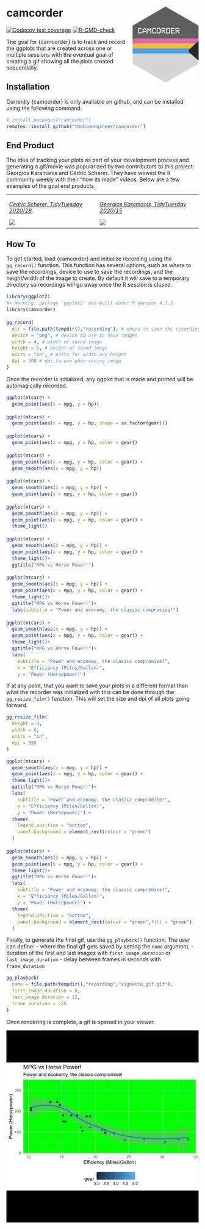
<!-- README.md is generated from README.Rmd. Please edit that file -->

# camcorder <img src='man/figures/logo.png' align="right" height="200" />

<!-- badges: start -->

[![Codecov test
coverage](https://codecov.io/gh/thebioengineer/camcorder/branch/main/graph/badge.svg)](https://app.codecov.io/gh/thebioengineer/camcorder?branch=main)
[![R-CMD-check](https://github.com/thebioengineer/camcorder/actions/workflows/R-CMD-check.yaml/badge.svg)](https://github.com/thebioengineer/camcorder/actions/workflows/R-CMD-check.yaml)
<!-- badges: end -->

The goal for {camcorder} is to track and record the ggplots that are
created across one or multiple sessions with the eventual goal of
creating a gif showing all the plots created sequentially.

## Installation

Currently {camcorder} is only available on github, and can be installed
using the following command.

``` r
# install.packages("camcorder")
remotes::install_github("thebioengineer/camcorder")
```

## End Product

The idea of tracking your plots as part of your development process and
generating a gif/movie was popularized by two contributors to this
project: Georgios Karamanis and Cédric Scherer. They have wowed the R
community weekly with their “how its made” videos. Below are a few
examples of the goal end products.

<table>
<tr>
<td>
<p>
<i><a href = 'https://twitter.com/cedscherer/status/1281653392859820032'>Cédric
Scherer, TidyTuesday 2020/28</a></i>
</p>
<img src = "man/figures/cscherer_coffee_ratings.gif" height = "350">
</td>
<td>
<p>
<i><a href = 'https://mobile.twitter.com/geokaramanis/status/1248147973206413312'>Georgios
Karamanis, TidyTuesday 2020/15</a></i>
</p>
<img src = "man/figures/gkaramanis_tour_de_france.gif" height = "350">
</td>
</tr>
</table>

## How To

To get started, load {camcorder} and initialize recording using the
`gg_record()` function. This function has several options, such as where
to save the recordings, device to use to save the recordings, and the
height/width of the image to create. By default it will save to a
temporary directory so recordings will go away once the R session is
closed.

``` r
library(ggplot2)
#> Warning: package 'ggplot2' was built under R version 4.1.3
library(camcorder)

gg_record(
  dir = file.path(tempdir(),"recording"), # where to save the recording
  device = "png", # device to use to save images
  width = 4, # width of saved image
  height = 6, # height of saved image
  units = "in", # units for width and height
  dpi = 300 # dpi to use when saving image
)
```

Once the recorder is initialized, any ggplot that is made and printed
will be automagically recorded.

``` r
ggplot(mtcars) +
  geom_point(aes(x = mpg, y = hp))

ggplot(mtcars) + 
  geom_point(aes(x = mpg, y = hp, shape = as.factor(gear)))

ggplot(mtcars) + 
  geom_point(aes(x = mpg, y = hp, color = gear))

ggplot(mtcars) +
  geom_point(aes(x = mpg, y = hp, color = gear)) +
  geom_smooth(aes(x = mpg, y = hp))

ggplot(mtcars) +
  geom_smooth(aes(x = mpg, y = hp)) +
  geom_point(aes(x = mpg, y = hp, color = gear))

ggplot(mtcars) + 
  geom_smooth(aes(x = mpg, y = hp)) +
  geom_point(aes(x = mpg, y = hp, color = gear)) +
  theme_light()

ggplot(mtcars) + 
  geom_smooth(aes(x = mpg, y = hp)) +
  geom_point(aes(x = mpg, y = hp, color = gear)) +
  theme_light()+
  ggtitle("MPG vs Horse Power!")

ggplot(mtcars) + 
  geom_smooth(aes(x = mpg, y = hp)) +
  geom_point(aes(x = mpg, y = hp, color = gear)) +
  theme_light()+
  ggtitle("MPG vs Horse Power!")+
  labs(subtitle = "Power and economy, the classic compromise!")

ggplot(mtcars) + 
  geom_smooth(aes(x = mpg, y = hp)) +
  geom_point(aes(x = mpg, y = hp, color = gear)) +
  theme_light()+
  ggtitle("MPG vs Horse Power!")+
  labs(
    subtitle = "Power and economy, the classic compromise!", 
    x = "Efficiency (Miles/Gallon)",
    y = "Power (Horsepower)")
```

If at any point, that you want to save your plots in a different format
than what the recorder was initialized with this can be done through the
`gg_resize_film()` function. This will set the size and dpi of all plots
going forward.

``` r
gg_resize_film(
  height = 4,
  width = 6,
  units = "in",
  dpi = 350
)
```

``` r
ggplot(mtcars) + 
  geom_smooth(aes(x = mpg, y = hp)) +
  geom_point(aes(x = mpg, y = hp, color = gear)) +
  theme_light()+
  ggtitle("MPG vs Horse Power!")+
  labs(
    subtitle = "Power and economy, the classic compromise!", 
    x = "Efficiency (Miles/Gallon)",
    y = "Power (Horsepower)") +
  theme(
    legend.position = "bottom",
    panel.background = element_rect(colour = "green")
  )

ggplot(mtcars) + 
  geom_smooth(aes(x = mpg, y = hp)) +
  geom_point(aes(x = mpg, y = hp, color = gear)) +
  theme_light()+
  ggtitle("MPG vs Horse Power!")+
  labs(
    subtitle = "Power and economy, the classic compromise!", 
    x = "Efficiency (Miles/Gallon)",
    y = "Power (Horsepower)") +
  theme(
    legend.position = "bottom",
    panel.background = element_rect(colour = "green",fill = "green")
  )
```

Finally, to generate the final gif, use the `gg_playback()` function.
The user can define: - where the final gif gets saved by setting the
`name` argument, - duration of the first and last images with
`first_image_duration` or `last_image_duration` - delay between frames
in seconds with `frame_duration`

``` r
gg_playback(
  name = file.path(tempdir(),"recording","vignette_gif.gif"),
  first_image_duration = 8,
  last_image_duration = 12,
  frame_duration = .25
)
```

Once rendering is complete, a gif is opened in your viewer.

![](vignettes/vignette_gif.gif)
